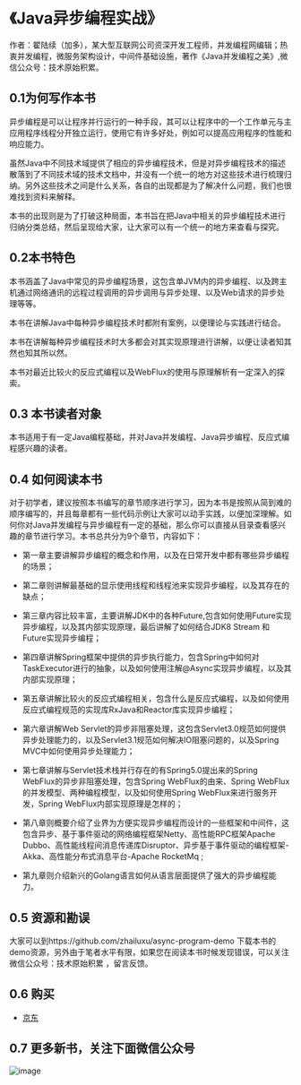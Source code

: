 
# 《Java异步编程实战》
作者：翟陆续（加多），某大型互联网公司资深开发工程师，并发编程网编辑；热衷并发编程，微服务架构设计，中间件基础设施，著作《Java并发编程之美》,微信公众号：技术原始积累。

## 0.1为何写作本书

异步编程是可以让程序并行运行的一种手段，其可以让程序中的一个工作单元与主应用程序线程分开独立运行，使用它有许多好处，例如可以提高应用程序的性能和响应能力。

虽然Java中不同技术域提供了相应的异步编程技术，但是对异步编程技术的描述散落到了不同技术域的技术文档中，并没有一个统一的地方对这些技术进行梳理归纳。另外这些技术之间是什么关系，各自的出现都是为了解决什么问题，我们也很难找到资料来解释。

本书的出现则是为了打破这种局面，本书旨在把Java中相关的异步编程技术进行归纳分类总结，然后呈现给大家，让大家可以有一个统一的地方来查看与探究。

## 0.2本书特色
本书涵盖了Java中常见的异步编程场景，这包含单JVM内的异步编程、以及跨主机通过网络通讯的远程过程调用的异步调用与异步处理、以及Web请求的异步处理等等。

本书在讲解Java中每种异步编程技术时都附有案例，以便理论与实践进行结合。

本书在讲解每种异步编程技术时大多都会对其实现原理进行讲解，以便让读者知其然也知其所以然。

本书对最近比较火的反应式编程以及WebFlux的使用与原理解析有一定深入的探索。

## 0.3 本书读者对象
本书适用于有一定Java编程基础，并对Java并发编程、Java异步编程、反应式编程感兴趣的读者。

## 0.4 如何阅读本书
对于初学者，建议按照本书编写的章节顺序进行学习，因为本书是按照从简到难的顺序编写的，并且每章都有一些代码示例让大家可以动手实践，以便加深理解。如何你对Java并发编程与异步编程有一定的基础，那么你可以直接从目录查看感兴趣的章节进行学习。本书总共分为9个章节，内容如下：

- 第一章主要讲解异步编程的概念和作用，以及在日常开发中都有哪些异步编程的场景；

- 第二章则讲解最基础的显示使用线程和线程池来实现异步编程，以及其存在的缺点；

- 第三章内容比较丰富，主要讲解JDK中的各种Future,包含如何使用Future实现异步编程，以及其内部实现原理，最后讲解了如何结合JDK8 Stream 和Future实现异步编程；

- 第四章讲解Spring框架中提供的异步执行能力，包含Spring中如何对TaskExecutor进行的抽象，以及如何使用注解@Async实现异步编程，以及其内部实现原理；

- 第五章讲解比较火的反应式编程相关，包含什么是反应式编程，以及如何使用反应式编程规范的实现库RxJava和Reactor库实现异步编程；

- 第六章讲解Web Servlet的异步非阻塞处理，这包含Servlet3.0规范如何提供异步处理能力的，以及Servlet3.1规范如何解决IO阻塞问题的，以及Spring MVC中如何使用异步处理能力；

- 第七章讲解与Servlet技术栈并行存在的有Spring5.0提出来的Spring WebFlux的异步非阻塞处理，包含Spring WebFlux的由来、Spring WebFlux的并发模型、两种编程模型，以及如何使用Spring WebFlux来进行服务开发，Spring WebFlux内部实现原理是怎样的；

- 第八章则概要介绍了业界为方便实现异步编程而设计的一些框架和中间件，这包含异步、基于事件驱动的网络编程框架Netty、高性能RPC框架Apache Dubbo、高性能线程间消息传递库Disruptor、异步基于事件驱动的编程框架-Akka、高性能分布式消息平台-Apache RocketMq ;

- 第九章则介绍新兴的Golang语言如何从语言层面提供了强大的异步编程能力。


## 0.5 资源和勘误
大家可以到https://github.com/zhailuxu/async-program-demo 下载本书的demo资源，另外由于笔者水平有限，如果您在阅读本书时候发现错误，可以关注微信公众号：技术原始积累 ，留言反馈。

## 0.6 购买
 - [京东](https://item.jd.com/12778422.html)
 
## 0.7 更多新书，关注下面微信公众号
 
 
![image]( https://github.com/zhailuxu/async-program-demo/blob/master/%E5%85%AC%E4%BC%97%E5%8F%B7.jpg)

